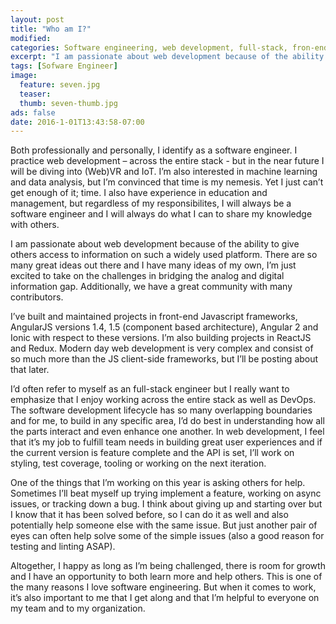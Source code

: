 ```yaml
---
layout: post
title: "Who am I?"
modified:
categories: Software engineering, web development, full-stack, fron-end
excerpt: "I am passionate about web development because of the ability to give others access to information on such a widely used platform."
tags: [Sofware Engineer]
image:
  feature: seven.jpg
  teaser: 
  thumb: seven-thumb.jpg
ads: false
date: 2016-1-01T13:43:58-07:00
---
```


Both professionally and personally, I identify as a software engineer. I practice web development – across the entire stack - but in the near future I will be diving into (Web)VR and IoT. I’m also interested in machine learning and data analysis, but I’m convinced that time is my nemesis. Yet I just can’t get enough of it; time. I also have experience in education and management, but regardless of my responsibilites, I will always be a software engineer and I will always do what I can to share my knowledge with others.

I am passionate about web development because of the ability to give others access to information on such a widely used platform. There are so many great ideas out there and I have many ideas of my own, I’m just excited to take on the challenges in bridging the analog and digital information gap. Additionally, we have a great community with many contributors.

I’ve built and maintained projects in front-end Javascript frameworks, AngularJS versions 1.4, 1.5 (component based architecture), Angular 2 and Ionic with respect to these versions. I’m also building projects in ReactJS and Redux. Modern day web development is very complex and consist of so much more than the JS client-side frameworks, but I’ll be posting about that later. 

I’d often refer to myself as an full-stack engineer but I really want to emphasize that I enjoy working across the entire stack as well as DevOps. The software development lifecycle has so many overlapping boundaries and for me, to build in any specific area, I’d do best in understanding how all the parts interact and even enhance one another. In web development, I feel that it’s my job to fulfill team needs in building great user experiences and if the current version is feature complete and the API is set, I’ll work on styling, test coverage, tooling or working on the next iteration.

One of the things that I’m working on this year is asking others for help. Sometimes I’ll beat myself up trying implement a feature, working on async issues, or tracking down a bug. I think about giving up and starting over but I know that it has been solved before, so I can do it as well and also potentially help someone else with the same issue. But just another pair of eyes can often help solve some of the simple issues (also a good reason for testing and linting ASAP).

Altogether, I happy as long as I’m being challenged, there is room for growth and I have an opportunity to both learn more and help others. This is one of the many reasons I love software engineering. But when it comes to work, it’s also important to me that I get along and that I’m helpful to everyone on my team and to my organization. 

